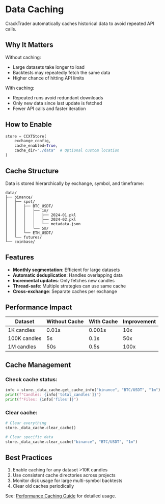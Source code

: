 # Data Caching

CrackTrader automatically caches historical data to avoid repeated API calls.

## Why It Matters

Without caching:
- Large datasets take longer to load
- Backtests may repeatedly fetch the same data
- Higher chance of hitting API limits

With caching:
- Repeated runs avoid redundant downloads
- Only new data since last update is fetched
- Fewer API calls and faster iteration

## How to Enable

```python
store = CCXTStore(
    exchange_config,
    cache_enabled=True,
    cache_dir="./data"  # Optional custom location
)
```

## Cache Structure

Data is stored hierarchically by exchange, symbol, and timeframe:

```
data/
├── binance/
│   ├── spot/
│   │   ├── BTC_USDT/
│   │   │   ├── 1m/
│   │   │   │   ├── 2024-01.pkl
│   │   │   │   ├── 2024-02.pkl
│   │   │   │   └── metadata.json
│   │   │   └── 5m/
│   │   └── ETH_USDT/
│   └── futures/
└── coinbase/
```

## Features

- **Monthly segmentation**: Efficient for large datasets
- **Automatic deduplication**: Handles overlapping data
- **Incremental updates**: Only fetches new candles
- **Thread-safe**: Multiple strategies can use same cache
- **Cross-exchange**: Separate caches per exchange

## Performance Impact

| Dataset | Without Cache | With Cache | Improvement |
|---------|---------------|------------|-------------|
| 1K candles | 0.01s | 0.001s | 10x |
| 100K candles | 5s | 0.1s | 50x |
| 1M candles | 50s | 0.5s | 100x |

## Cache Management

### Check cache status:
```python
info = store._data_cache.get_cache_info("binance", "BTC/USDT", "1m")
print(f"Candles: {info['total_candles']}")
print(f"Files: {info['files']}")
```

### Clear cache:
```python
# Clear everything
store._data_cache.clear_cache()

# Clear specific data
store._data_cache.clear_cache("binance", "BTC/USDT", "1m")
```

## Best Practices

1. Enable caching for any dataset >10K candles
2. Use consistent cache directories across projects
3. Monitor disk usage for large multi-symbol backtests
4. Clear old caches periodically

See: [Performance Caching Guide](../performance/caching_guide.md) for detailed usage.
